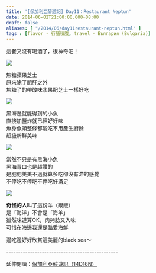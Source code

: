 ```yaml
---
title: '[保加利亞醉遊記] Day11：Restaurant Neptun'
date: 2014-06-02T21:00:00.000+08:00
draft: false
aliases: [ "/2014/06/day11restaurant-neptun.html" ]
tags : [flavor - 行膳積腹, travel - България (Bulgaria)]
---
```


這餐又沒有喝酒了，很神奇吧！  

[![](https://1.bp.blogspot.com/-qebyvxFniHE/XDscRV5dW3I/AAAAAAAAFbk/6prOP8ri4Tw3_Onneoi8Ai7QDat6oJGrgCLcBGAs/s640/14341461463_3128eba3a9_z.jpg)](https://1.bp.blogspot.com/-qebyvxFniHE/XDscRV5dW3I/AAAAAAAAFbk/6prOP8ri4Tw3_Onneoi8Ai7QDat6oJGrgCLcBGAs/s1600/14341461463_3128eba3a9_z.jpg)

焦糖蘋果芝士  
原來除了肥肝之外  
焦糖了的帶酸味水果配芝士一樣好吃  

[![](https://1.bp.blogspot.com/-JZIAmCHp9lI/XDsczTuG7YI/AAAAAAAAFbw/zcxvZ4JuemsUEVQJH1UuLkUPUp2oBzn9QCLcBGAs/s640/14134734287_2048dd49d3_z.jpg)](https://1.bp.blogspot.com/-JZIAmCHp9lI/XDsczTuG7YI/AAAAAAAAFbw/zcxvZ4JuemsUEVQJH1UuLkUPUp2oBzn9QCLcBGAs/s1600/14134734287_2048dd49d3_z.jpg)

黑海邊就能得到的小魚  
直接加鹽炸就已經好好味  
魚身魚頭整條都能吃不用產生廚餘  
超級新鮮美味  

[![](https://4.bp.blogspot.com/-GnVBjv0Jm6E/XDsc46rYUYI/AAAAAAAAFb0/ExBiplHwb4UZy0wp-cqNbeT19bSnW-8owCLcBGAs/s640/14321267975_4a39e9169d_z.jpg)](https://4.bp.blogspot.com/-GnVBjv0Jm6E/XDsc46rYUYI/AAAAAAAAFb0/ExBiplHwb4UZy0wp-cqNbeT19bSnW-8owCLcBGAs/s1600/14321267975_4a39e9169d_z.jpg)

當然不只是有黑海小魚  
黑海青口也是超讚的  
是肥肥美美不過就算多吃卻沒有滯的感覺  
不停吃不停吃不停吃好滿足  

[![](https://3.bp.blogspot.com/-EGW9yGHN1nY/XDsc-u-Qi3I/AAAAAAAAFb4/9jgrMWFoXzwdUSZIfBem4g6BsaxMRzYOwCLcBGAs/s640/14134620129_860ec2b4e6_z.jpg)](https://3.bp.blogspot.com/-EGW9yGHN1nY/XDsc-u-Qi3I/AAAAAAAAFb4/9jgrMWFoXzwdUSZIfBem4g6BsaxMRzYOwCLcBGAs/s1600/14134620129_860ec2b4e6_z.jpg)

**奇怪的人**叫了這份羊（跟飯）  
是「海洋」不會是「海羊」  
雖然味道算OK，肉夠腍又入味  
可惜在海邊我還是酷愛海鮮  
  
邊吃邊好好欣賞這美麗的black sea～  
  
\-----------------------------------------------  
  
延伸閱讀：[保加利亞醉遊記（14D16N）](http://www.hidie.net/2014/06/14d16n.html)